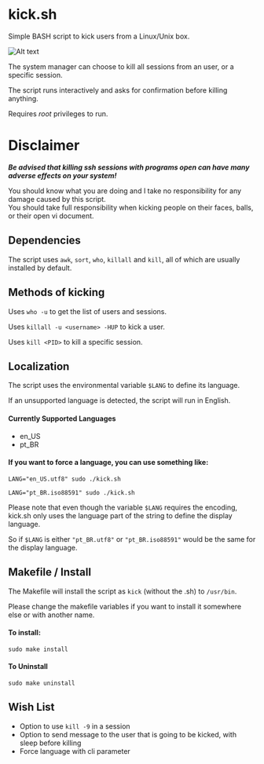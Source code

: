 # kick.sh
Simple BASH script to kick users from a Linux/Unix box.  
 

![Alt text](/../screenshots/kick-user.png?raw=true "Kicking a user") 

The system manager can choose to kill all sessions from an user, or a specific session. 

The script runs interactively and asks for confirmation before killing anything.  

Requires *root* privileges to run. 

# Disclaimer

***Be advised that killing ssh sessions with programs open can have many adverse effects on your system!*** 

You should know what you are doing and I take no responsibility for any damage caused by this script.  
You should take full responsibility when kicking people on their faces, balls, or their open vi document. 

## Dependencies

The script uses `awk`, `sort`, `who`, `killall` and `kill`, all of which are usually installed by default.

## Methods of kicking

Uses `who -u` to get the list of users and sessions. 

Uses `killall -u <username> -HUP` to kick a user. 

Uses `kill <PID>` to kill a specific session. 

## Localization
The script uses the environmental variable `$LANG` to define its language. 

If an unsupported language is detected, the script will run in English. 

#### Currently Supported Languages
 - en_US
 - pt_BR
 
#### If you want to force a language, you can use something like:

```
LANG="en_US.utf8" sudo ./kick.sh
```  
```
LANG="pt_BR.iso88591" sudo ./kick.sh
```

Please note that even though the variable `$LANG` requires the encoding,
kick.sh only uses the language part of the string to define the display language. 
 
So if `$LANG` is either `"pt_BR.utf8"` or `"pt_BR.iso88591"` would be the same for the display language. 
 
## Makefile / Install

The Makefile will install the script as `kick` (without the .sh) to `/usr/bin`. 

Please change the makefile variables if you want to install it somewhere else or with another name. 

#### To install:
```
sudo make install
```

#### To Uninstall
```
sudo make uninstall
```

## Wish List
- Option to use `kill -9` in a session
- Option to send message to the user that is going to be kicked, with sleep before killing
- Force language with cli parameter
